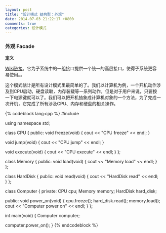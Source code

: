 ```yaml
---
layout: post
title: "设计模式 结构型：外观"
date: 2014-07-03 21:22:17 +0800
comments: true
categories: 设计模式
---
```

### 外观 Facade
**定义**

[Wiki链接](http://zh.wikipedia.org/zh-cn/%E5%A4%96%E8%A7%80%E6%A8%A1%E5%BC%8F)。它为子系统中的一组接口提供一个统一的高层接口，使得子系统更容易使用。。

<!--more-->
这个模式估计是所有设计模式里最简单的了。我们以计算机为例，一个开机动作涉及到CPU启动，硬盘读取，内存装载等一系列动作，但是对于用户来说，只要按一下电源键就可以了。我们可以把开机抽象成计算机对象的一个方法，为了完成一次开机，它完成了所有涉及CPU、内存和硬盘的相关操作。

{% codeblock lang:cpp %}
#include <iostream>

using namespace std;

class CPU {
public:
  void freeze(void) {
    cout << "CPU freeze" << endl;
  }

  void jump(void) {
    cout << "CPU jump" << endl;
  }

  void execute(void) {
    cout << "CPU execute" << endl;
  }
};

class Memory {
public:
  void load(void) {
    cout << "Memory load" << endl;
  }
};

class HardDisk {
public:
  void read(void) {
    cout << "HardDisk read" << endl;
  }
};

class Computer {
private:
  CPU cpu;
  Memory memory;
  HardDisk hard_disk;

public:
  void power_on(void) {
    cpu.freeze();
    hard_disk.read();
    memory.load();
    cout << "Computer power on" << endl;
  }
};

int main(void) {
  Computer computer;

  computer.power_on();
}
{% endcodeblock %}